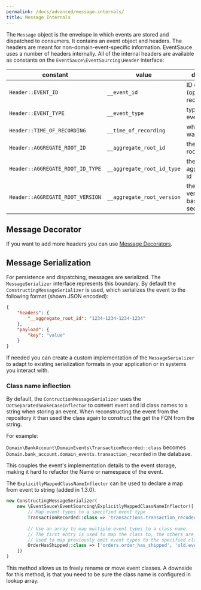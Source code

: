 ```yaml
---
permalink: /docs/advanced/message-internals/
title: Message Internals
---
```


The `Message` object is the envelope in which events are stored and
dispatched to consumers. It contains an event object and headers.
The headers are meant for non-domain-event-specific information.
EventSauce uses a number of headers internally. All of the internal
headers are available as constants on the `EventSauce\EventSourcing\Header`
interface:

| constant                         | value                      | description                                |
|----------------------------------|----------------------------|--------------------------------------------|
| `Header::EVENT_ID`               | `__event_id`               | ID of the event (optional but recommended) |
| `Header::EVENT_TYPE`             | `__event_type`             | type of the event                          |
| `Header::TIME_OF_RECORDING`      | `__time_of_recording`      | when the event was recorded                |
| `Header::AGGREGATE_ROOT_ID`      | `__aggregate_root_id`      | the aggregate root id                      |
| `Header::AGGREGATE_ROOT_ID_TYPE` | `__aggregate_root_id_type` | the type of aggregate root id              |
| `Header::AGGREGATE_ROOT_VERSION` | `__aggregate_root_version` | the aggregate version (1-based sequence)   |

## Message Decorator

If you want to add more headers you can use [Message Decorators](/docs/advanced/message-decoration/).

## Message Serialization

For persistence and dispatching, messages are serialized. The `MessageSerializer` interface
represents this boundary. By default the `ConstructingMessageSerializer` is used, which
serializes the event to the following format (shown JSON encoded):

```json
{
    "headers": {
        "__aggregate_root_id": "1234-1234-1234-1234"
    },
    "payload": {
        "key": "value"
    }
}
```

If needed you can create a custom implementation of the `MessageSerializer` to adapt to
existing serialization formats in your application or in systems you interact with.

### Class name inflection

By default, the `ContructionMessageSerializer` uses the `DotSeparatedSnakeCaseInflector` to 
convert event and id class names to a string when storing an event. When reconstructing the 
event from the repository it than used the class again to construct the get the FQN from the string.

For example:

`Domain\BankAccount\DomainEvents\TransactionRecorded::class` becomes `Domain.bank_account.domain_events.transaction_recorded` in the database.


This couples the event's implementation details to the event storage, making it hard to refactor the Name or namespace 
of the event.

The `ExplicitlyMappedClassNameInflector` can be used to declare a map from event to string (added in 1.3.0).

```php
new ConstructingMessageSerializer(
    new \EventSauce\EventSourcing\ExplicitlyMappedClassNameInflector([
        // Map event types to a specified event type
        TransactionRecorded::class => 'transactions.transaction_recoded',
        
        // Use an array to map multiple event types to a class name.
        // The first entry is used to map the class to, the others are
        // Used to map previously emit event types to the specified class
        OrderHasShipped::class => ['orders.order_has_shipped', 'old.event_name'],
    ])
)
```

This method allows us to freely rename or move event classes.
A downside for this method, is that you need to be sure the class name is configured in lookup array.
